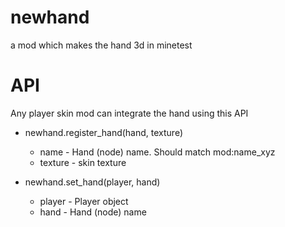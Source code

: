 # newhand
a mod which makes the hand 3d in minetest


# API
Any player skin mod can integrate the hand using this API
- newhand.register_hand(hand, texture)
  - name - Hand (node) name. Should match mod:name_xyz
  - texture - skin texture

- newhand.set_hand(player, hand)
  - player - Player object
  - hand - Hand (node) name
